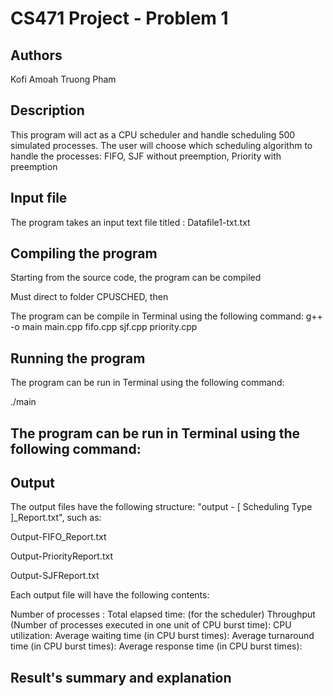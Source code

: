 # CS471 Project - Problem 1

## Authors
Kofi Amoah
Truong Pham

## Description

This program will act as a CPU scheduler and handle scheduling 500 simulated processes. The user will choose which
scheduling algorithm to handle the processes: FIFO, SJF without preemption, Priority with preemption



## Input file

The program takes an input text file titled : Datafile1-txt.txt


## Compiling the program

Starting from the source code, the program can be compiled 

Must direct to folder CPUSCHED, then

The program can be compile in Terminal using the following command:
g++ -o main  main.cpp fifo.cpp sjf.cpp priority.cpp


## Running the program

The program can be run in Terminal using the following command:

./main


## The program can be run in Terminal using the following command:



## Output

The output files have the following structure: "output - [ Scheduling Type ]_Report.txt", such as:

Output-FIFO_Report.txt

Output-PriorityReport.txt

Output-SJFReport.txt

Each output file will have the following contents:

Number of processes :
Total elapsed time: (for the scheduler)
Throughput (Number of processes executed in one unit of CPU burst time):
CPU utilization: 
Average waiting time (in CPU burst times): 
Average turnaround time (in CPU burst times): 
Average response time (in CPU burst times): 


## Result's summary and explanation




